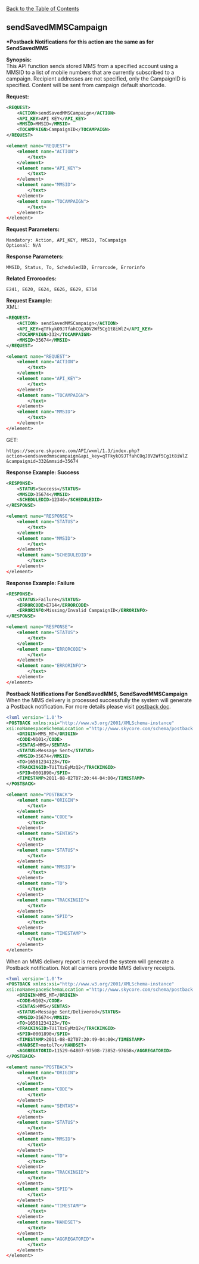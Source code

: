 [Back to the Table of Contents](/1.3/README.md)

## sendSavedMMSCampaign

__*Postback Notifications for this action are the same as for SendSavedMMS__

__Synopsis:__  
This API function sends stored MMS from a specified account using a MMSID to a list of mobile numbers that are currently subscribed to a campaign. Recipient addresses are not specified, only the CampaignID is specified. Content will be sent from campaign default shortcode.

__Request:__
```xml
<REQUEST>
	<ACTION>sendSavedMMSCampaign</ACTION>
    <API_KEY>API KEY</API_KEY>
    <MMSID>MMSID</MMSID>
    <TOCAMPAIGN>CampaignID</TOCAMPAIGN>
</REQUEST>
```

```xml
<element name="REQUEST">
	<element name="ACTION">
		</text>
	</element>
	<element name="API_KEY">
		</text>
	</element>
	<element name="MMSID">
		</text>
	</element>
	<element name="TOCAMPAIGN">
		</text>
	</element>
</element>
```

__Request Parameters:__

    Mandatory: Action, API_KEY, MMSID, ToCampaign
    Optional: N/A

__Response Parameters:__

    MMSID, Status, To, ScheduledID, Errorcode, Errorinfo

__Related Errorcodes:__

    E241, E620, E624, E626, E629, E714

__Request Example:__  
XML:
```xml
<REQUEST>
    <ACTION> sendSavedMMSCampaign</ACTION>
    <API_KEY>qTFkykO9JTfahCOqJ0V2Wf5Cg1t8iWlZ</API_KEY>
    <TOCAMPAIGN>332</TOCAMPAIGN>
    <MMSID>35674</MMSID>
</REQUEST>
```

```xml
<element name="REQUEST">
	<element name="ACTION">
		</text>
	</element>
	<element name="API_KEY">
		</text>
	</element>
	<element name="TOCAMPAIGN">
		</text>
	</element>
	<element name="MMSID">
		</text>
	</element>
</element>
```

GET:

    https://secure.skycore.com/API/wxml/1.3/index.php?action=sendsavedmmscampaign&api_key=qTFkykO9JTfahCOqJ0V2Wf5Cg1t8iWlZ
    &campaignid=332&mmsid=35674

__Response Example: Success__
```xml
<RESPONSE>
    <STATUS>Success</STATUS>
    <MMSID>35674</MMSID>
    <SCHEDULEDID>12346</SCHEDULEDID>
</RESPONSE>
```

```xml
<element name="RESPONSE">
	<element name="STATUS">
		</text>
	</element>
	<element name="MMSID">
		</text>
	</element>
	<element name="SCHEDULEDID">
		</text>
	</element>
</element>
```

__Response Example: Failure__
```xml
<RESPONSE>
    <STATUS>Failure</STATUS>
    <ERRORCODE>E714</ERRORCODE>
    <ERRORINFO>Missing/Invalid CampaignID</ERRORINFO>
</RESPONSE>
```

```xml
<element name="RESPONSE">
	<element name="STATUS">
		</text>
	</element>
	<element name="ERRORCODE">
		</text>
	</element>
	<element name="ERRORINFO">
		</text>
	</element>
</element>
```

__Postback Notifications For SendSavedMMS, SendSavedMMSCampaign__  
When the MMS delivery is processed successfully the system will generate a Postback notification. For more details please visit [postback doc](https://github.com/SkycoreMobile/API/blob/master/1.3/CONTENTS/POSTBACK_NOTIFICATION_SYSTEM.md).
```xml
<?xml version='1.0'?>
<POSTBACK xmlns:xsi="http://www.w3.org/2001/XMLSchema-instance"
xsi:noNamespaceSchemaLocation ="http://www.skycore.com/schema/postback.xsd">
	<ORIGIN>MMS_MT</ORIGIN>
	<CODE>N101</CODE>
	<SENTAS>MMS</SENTAS>
	<STATUS>Message Sent</STATUS>
	<MMSID>35674</MMSID>
	<TO>16501234123</TO>
	<TRACKINGID>TU1TXzEyMzQ2</TRACKINGID>
	<SPID>0001890</SPID>
	<TIMESTAMP>2011-08-02T07:20:44-04:00</TIMESTAMP>
</POSTBACK>
```

```xml
<element name="POSTBACK">
	<element name="ORIGIN">
		</text>
	</element>
	<element name="CODE">
		</text>
	</element>
	<element name="SENTAS">
		</text>
	</element>
	<element name="STATUS">
		</text>
	</element>
	<element name="MMSID">
		</text>
	</element>
	<element name="TO">
		</text>
	</element>
	<element name="TRACKINGID">
		</text>
	</element>
	<element name="SPID">
		</text>
	</element>
	<element name="TIMESTAMP">
		</text>
	</element>
</element>
```


When an MMS delivery report is received the system will generate a Postback notification. Not all carriers provide MMS delivery receipts.
```xml
<?xml version='1.0'?>
<POSTBACK xmlns:xsi="http://www.w3.org/2001/XMLSchema-instance"
xsi:noNamespaceSchemaLocation ="http://www.skycore.com/schema/postback.xsd">
	<ORIGIN>MMS_MT</ORIGIN>
	<CODE>N102</CODE>
	<SENTAS>MMS</SENTAS>
	<STATUS>Message Sent/Delivered</STATUS>
	<MMSID>35674</MMSID>
	<TO>16501234123</TO>
	<TRACKINGID>TU1TXzEyMzQ2</TRACKINGID>
	<SPID>0001890</SPID>
	<TIMESTAMP>2011-08-02T07:20:49-04:00</TIMESTAMP>
	<HANDSET>motol7c</HANDSET>
	<AGGREGATORID>11529-64807-97508-73852-97658</AGGREGATORID>
</POSTBACK>
```

```xml
<element name="POSTBACK">
	<element name="ORIGIN">
		</text>
	</element>
	<element name="CODE">
		</text>
	</element>
	<element name="SENTAS">
		</text>
	</element>
	<element name="STATUS">
		</text>
	</element>
	<element name="MMSID">
		</text>
	</element>
	<element name="TO">
		</text>
	</element>
	<element name="TRACKINGID">
		</text>
	</element>
	<element name="SPID">
		</text>
	</element>
	<element name="TIMESTAMP">
		</text>
	</element>
	<element name="HANDSET">
		</text>
	</element>
	<element name="AGGREGATORID">
		</text>
	</element>
</element>
```
